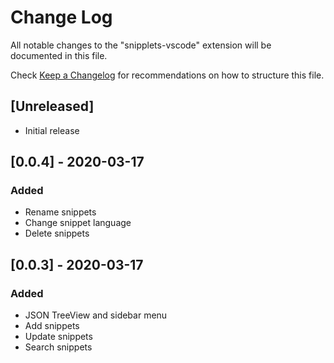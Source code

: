 # Change Log

All notable changes to the "snipplets-vscode" extension will be documented in this file.

Check [Keep a Changelog](http://keepachangelog.com/) for recommendations on how to structure this file.

## [Unreleased]

- Initial release

## [0.0.4] - 2020-03-17

### Added

- Rename snippets
- Change snippet language
- Delete snippets

## [0.0.3] - 2020-03-17

### Added

- JSON TreeView and sidebar menu
- Add snippets
- Update snippets
- Search snippets
